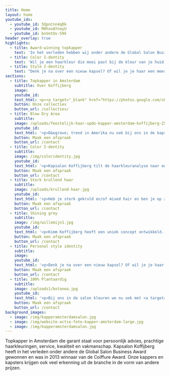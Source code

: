 ```yaml
---
title: Home
layout: home
youtube_ids: 
  - youtube_id: 5QpnCnn4qDk
  - youtube_id: M0hxoAYnayU
  - youtube_id: bnVetOv-59k
header_overlay: true
highlights:
  - title: Award-winning topkapper
    text: 'In het verleden hebben wij onder andere de Global Salon Business Award gewonnen en in 2013 de Coiffure Award. Kapsalon Koffijberg in Amsterdam staat al 40 jaar voor vakmanschap, creativiteit en vernieuwing op het gebied van kapsels, haarkleuringen en styling. Onze trendsettende kappers en kapsters blinken uit in technische vakkundigheid en in persoonlijke aandacht voor hun klanten.'
  - title: Color I-dentity
    text: 'Wil je een haarkleur die mooi past bij de kleur van je huid of ogen? Wil je sterker of zakelijker overkomen? Of je geverfde haar laten uitgroeien naar je natuurlijke grijze haar, maar dan wel sprankelend en eigentijds? Aan de hand van een korte vragenlijst, moodboards en kleurkragen adviseren wij je een passende haarkleur die aansluit bij jouw lifestyle.'
  - title: Style I-dentity
    text: "Denk je na over een nieuw kapsel? Of wil je je haar een meer eigentijdse look geven die past bij jouw lifestyle? Kom dan bij ons langs. \nWij staan bekend om de kwaliteit van onze knip- en kleurbehandelingen. Onze halfjaarlijkse nieuwe collecties zijn te zien in nationale en internationale vakbladen. Wij zorgen ervoor dat het nieuwe model en de kleur van je haar elkaar versterken en je uitstraling een nieuwe boost geven."
sections:
  - title: Topkapper in Amsterdam
    subtitle: Over Koffijberg
    image: 
    youtube_id:
    text_html: <p><a target="_blank" href="https://photos.google.com/share/AF1QipOJti8OeHzM6kd3MyzHAuHhZ-PtFqGDrupw9_zhqss0avv0DzEDnDC_80w-rfqRGA?key=MWNIVkpya2Y1U3JJN0FGMW5tbXJlaVkxYjhJZjZR">Kapsalon Koffijberg</a> heeft in het verleden onder andere de Global Salon Business Award gewonnen en was in 2013 winnaar van de Coiffure Award. Onze kappers en kapsters krijgen ook veel erkenning uit de branche in de vorm van andere prijzen. Onze aanpak staat al 40 jaar voor vakmanschap, creativiteit en vernieuwing op het gebied van kapsels, haarkleuringen en styling en is absoluut trendsettend. Onze kappers en kapsters blinken uit in technische vakkundigheid en in persoonlijke aandacht voor hun klanten. <a target="_blank" href="/over-ons/index.html">Lees meer...</a></p>
    button: Onze collecties
    button_url: /collecties/
  - title: Blow Dry Area
    subtitle:
    image: /uploads/feestelijk-haar-updo-kapper-amsterdam-koffijberg-250.jpg
    youtube_id:
    text_html: '<p>D&egrave; trend in Amerika nu ook bij ons in de kapsalon: de Blow Dry Area. Binnen 30 minuten f&ouml;hnen wij je haar of verzorgen een updo. Jij geniet ondertussen van een hapje en een drankje. Je komt met gewassen en droog haar naar onze kapsalon. Daar kies je uit een van onze looks en wij zorgen ervoor dat je na een half uurtje met een catwalk look onze kapsalon verlaat. Een blow dry voor je haar is snel en betaalbaar. Onverwacht een belangrijke zakelijke afspraak? Of vanavond een feestje? Bel ons of loop even binnen en <em>book a blow-out!</em>&nbsp;Voor inspiratie <a target="_blank" href="https://www.koffijberg.nl/behandelingen/blow-dry/">klik hier</a></p>'
    button: Maak een afspraak
    button_url: /contact
  - title: Color I-dentity
    subtitle:
    image: /img/coloridentity.jpg
    youtube_id:
    text_html: '<p>Kapsalon Koffijberg tilt de haarkleuranalyse naar een hoger plan. Samen met jou komen wij tot een advies voor je nieuwe haarkleur gebaseerd op je lifestyle en wensen. Wil je een haarkleur die vooral mooi past bij de kleur van je huid en ogen? Of wil je bijvoorbeeld sterker of zakelijker overkomen en meer gezien worden in je werkomgeving? Is er een andere gebeurtenis in je leven waardoor je een imagoverandering kan gebruiken? Door het invullen van een korte vragenlijst en het gebruik van moodboards en kleurenkragen, heb je de mogelijkheid je professioneel te laten adviseren door onze haarspecialisten. Kom naar onze kapsalon en beleef dit advies.</p>'
    button: Maak een afspraak
    button_url: /contact
  - title: Sterk krullend haar
    subtitle:
    image: /uploads/krullend-haar.jpg
    youtube_id:
    text_html: '<p>Heb je sterk gekruld en/of mixed hair en ben je op zoek naar een kapper die professioneel om kan gaan met je krullen? Dan ben je bij ons aan het goede adres: Koffijberg Hairdressers is al jaren d&egrave; kapsalon voor mooi natuurlijk krullend haar; het zit in onze genen. Wij snappen dat je sterk gekruld en/of mixed hair anders knipt en behandelt dan steil en fijn haar.</p><p>Onbehandeld mixed hair hoef je niet vaak te wassen. Het heeft wel regelmatig een masker of haarkuur nodig. Je haar is van nature droger dan andere soorten haar en het&nbsp; heeft heel veel behoefte aan vocht en olie. Onze speciale mixed hair productlijnen zitten daarom boordevol voedende en hydraterende bestanddelen. Er zitten veel meer oli&euml;n en moisturizers in dan in producten voor Europees of Aziatisch haar.</p><p>Voordeel van mixed hair is dat je je haar maar zo&rsquo;n 1 x in de vier maanden hoeft te knippen. Jij en wij weten dat er bij het knippen maar een snippertje vanaf mag!! Elke centimeter eraf, lijkt wel 5 centimeter korter als je haar is opgedroogd." Na het knippen, defini&euml;ren wij jouw krullen met de juiste producten. Voor het kleuren van je haar (puntkleuring, splitcolor etc.) gebruiken we de milde producten van L&rsquo;Oreal. Zij hebben ook ammonia vrije kleurproducten. En wil je er extra mooi uitzien? Dan zorgen we ervoor dat je haar supermooi gef&ouml;hnd en getangd wordt door een van onze professionele kappers.</p>'
    button: Maak een afspraak
    button_url: /contact
  - title: Shining grey
    subtitle:
    image: /img/willemijn1.jpg
    youtube_id:
    text_html: '<p>Kimm Koffijberg heeft een uniek concept ontwikkeld. Voor vrouwen met gekleurd haar die op een mooie manier hun grijze haar willen laten uitgroeien. &lsquo;Shining grey&rsquo; verloopt via een subtiel persoonlijk stappenplan en duurt gemiddeld een jaar. Elke 3 of 4 maanden bezoek je onze kapsalon. Op een uitgekiende manier plaatsen onze kappers en kapsters bij ieder bezoek low- en highlights om zo het grijze en het gekleurde haar steeds meer te blenden. Jij en je omgeving wennen zo geleidelijk aan je nieuwe grijze haarkleur, terwijl onze kappers en kapsters de kwaliteit en de kleur van het haar goed bewaken. Na een jaar komt een vrouw tevoorschijn met een sprankelende grijze en eigentijdse look.</p>'
    button: Maak een afspraak
    button_url: /contact
  - title: Personal style identity
    subtitle:
    image:
    youtube_id:
    text_html: '<p>Denk je na over een nieuw kapsel? Of wil je je haar een meer eigentijdse look geven die past bij jouw lifestyle? Kom dan bij ons langs. Wij staan bekend om de kwaliteit van onze knip- en kleurbehandelingen. Onze halfjaarlijkse nieuwe collecties zijn te zien in nationale en internationale vakbladen. Wij zorgen ervoor dat het nieuwe model en de kleur van je haar elkaar versterken en je uitstraling een nieuwe boost geven.</p>'
    button: Maak een afspraak
    button_url: /contact
  - title: 100% Plantaardig
    subtitle:
    image: /uploads1/botanea.jpg
    youtube_id:
    text_html: '<p>Bij ons in de salon kleuren we nu ook met <a target="_blank" href="https://www.youtube.com/watch?v=khs3TE75YFA">Botanea</a>. Botanea is een 100% Plantaardige Professionele Haarkleur samengesteld uit slechts drie natuurlijke ingredi&euml;nten: Cassia, Henna en Indigo, zorgvuldig verbouwd en geoogst in India. <a target="_blank" href="/contact">Meer weten?</a></p>'
    button: Maak een afspraak
    button_url: /contact
background_images: 
  - image: /img/kapperamsterdamsalon.jpg
  - image: /img/website-actie-foto-kapper-amsterdam-large.jpg
  - image: /img/kapperamsterdamsalon.jpg
---
```


Topkapper in Amsterdam die garant staat voor persoonlijk advies, prachtige haarkleuringen, service, kwaliteit en vakmanschap. Kapsalon Koffijberg heeft in het verleden onder andere de Global Salon Business Award gewonnen en was in 2013 winnaar van de Coiffure Award. Onze kappers en kapsters krijgen ook veel erkenning uit de branche in de vorm van andere prijzen.